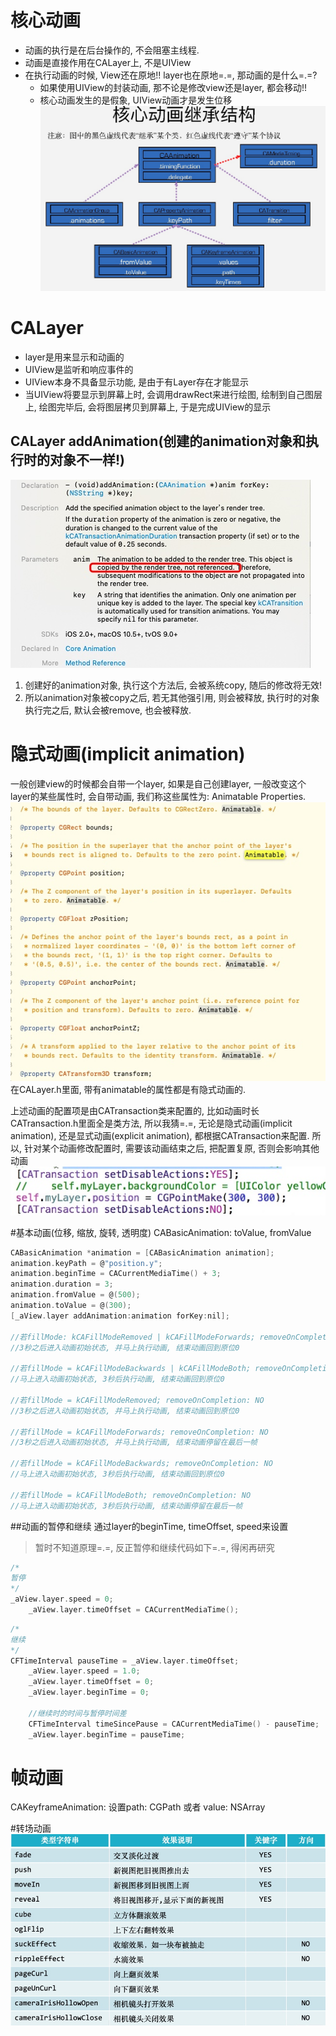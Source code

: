 # 核心动画
* 动画的执行是在后台操作的, 不会阻塞主线程.
* 动画是直接作用在CALayer上, 不是UIView
* 在执行动画的时候, View还在原地!! layer也在原地=.=, 那动画的是什么=.=?
    * 如果使用UIView的封装动画, 那不论是修改view还是layer, 都会移动!!
    * 核心动画发生的是假象, UIView动画才是发生位移
![](media/15893831543068.jpg)


# CALayer
* layer是用来显示和动画的
* UIView是监听和响应事件的
* UIView本身不具备显示功能, 是由于有Layer存在才能显示
* 当UIView将要显示到屏幕上时, 会调用drawRect来进行绘图, 绘制到自己图层上, 绘图完毕后, 会将图层拷贝到屏幕上, 于是完成UIView的显示

## CALayer addAnimation(创建的animation对象和执行时的对象不一样!)
![](media/15893631708246.jpg)
1. 创建好的animation对象, 执行这个方法后, 会被系统copy, 随后的修改将无效!
2. 所以animation对象被copy之后, 若无其他强引用, 则会被释放, 执行时的对象执行完之后, 默认会被remove, 也会被释放.

# 隐式动画(implicit animation)
一般创建view的时候都会自带一个layer, 如果是自己创建layer, 一般改变这个layer的某些属性时, 会自带动画, 我们称这些属性为: Animatable Properties.
![](media/15893519131709.jpg)
在CALayer.h里面, 带有animatable的属性都是有隐式动画的.

上述动画的配置项是由CATransaction类来配置的, 比如动画时长
CATransaction.h里面全是类方法, 所以我猜=.=, 无论是隐式动画(implicit animation), 还是显式动画(explicit animation), 都根据CATransaction来配置.
所以, 针对某个动画修改配置时, 需要该动画结束之后, 把配置复原, 否则会影响其他动画
![](media/15893525605507.jpg)

#基本动画(位移, 缩放, 旋转, 透明度)
CABasicAnimation: toValue, fromValue

```c
CABasicAnimation *animation = [CABasicAnimation animation];
animation.keyPath = @"position.y";
animation.beginTime = CACurrentMediaTime() + 3;
animation.duration = 3;
animation.fromValue = @(500);
animation.toValue = @(300);
[_aView.layer addAnimation:animation forKey:nil];

//若fillMode: kCAFillModeRemoved | kCAFillModeForwards; removeOnCompletion: YES
//3秒之后进入动画初始状态, 并马上执行动画, 结束动画回到原位0

//若fillMode = kCAFillModeBackwards | kCAFillModeBoth; removeOnCompletion: YES
//马上进入动画初始状态, 3秒后执行动画, 结束动画回到原位0

//若fillMode = kCAFillModeRemoved; removeOnCompletion: NO
//3秒之后进入动画初始状态, 并马上执行动画, 结束动画回到原位0

//若fillMode = kCAFillModeForwards; removeOnCompletion: NO
//3秒之后进入动画初始状态, 并马上执行动画, 结束动画停留在最后一帧

//若fillMode = kCAFillModeBackwards; removeOnCompletion: NO
//马上进入动画初始状态, 3秒后执行动画, 结束动画回到原位0

//若fillMode = kCAFillModeBoth; removeOnCompletion: NO
//马上进入动画初始状态, 3秒后执行动画, 结束动画停留在最后一帧
```

##动画的暂停和继续
通过layer的beginTime, timeOffset, speed来设置
> 暂时不知道原理=.=, 反正暂停和继续代码如下=.=, 得闲再研究

```c
/*
暂停
*/
_aView.layer.speed = 0;
    _aView.layer.timeOffset = CACurrentMediaTime();
```

```c
/*
继续
*/
CFTimeInterval pauseTime = _aView.layer.timeOffset;
    _aView.layer.speed = 1.0;
    _aView.layer.timeOffset = 0;
    _aView.layer.beginTime = 0;
    
    //继续时的时间与暂停时间差
    CFTimeInterval timeSincePause = CACurrentMediaTime() - pauseTime;
    _aView.layer.beginTime = pauseTime;
```

# 帧动画
CAKeyframeAnimation: 
设置path: CGPath 或者 value: NSArray

#转场动画
![](media/15893837693984.jpg)
